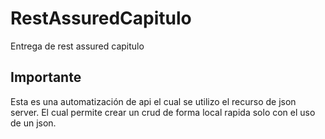 # RestAssuredCapitulo
Entrega de rest assured capitulo

## Importante

Esta es una automatización de api el cual se utilizo el recurso de json server.
El cual permite crear un crud de forma local rapida solo con el uso de un json.